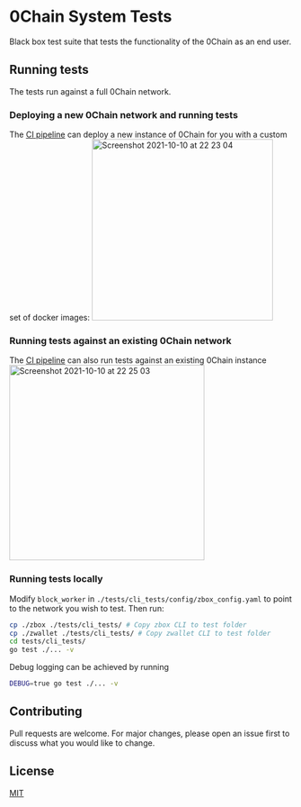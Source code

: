 # 0Chain System Tests

Black box test suite that tests the functionality of the 0Chain as an end user.

## Running tests

The tests run against a full 0Chain network.

### Deploying a new 0Chain network and running tests

The [CI pipeline](https://github.com/0chain/system_test/actions/workflows/ci.yml) can deploy a new instance of 0Chain for you with a custom set of docker images:
<img width="322" alt="Screenshot 2021-10-10 at 22 23 04" src="https://user-images.githubusercontent.com/18306778/136713487-db7ef096-cb11-4a33-9b29-302ffb5470df.png">

### Running tests against an existing 0Chain network

The [CI pipeline](https://github.com/0chain/system_test/actions/workflows/ci.yml) can also run tests against an existing 0Chain instance  
<img width="347" alt="Screenshot 2021-10-10 at 22 25 03" src="https://user-images.githubusercontent.com/18306778/136713492-fbeadfb0-51d7-4f59-90a0-34e72e9eafcb.png">



### Running tests locally
Modify ```block_worker``` in ```./tests/cli_tests/config/zbox_config.yaml```
to point to the network you wish to test.  Then run:

```bash
cp ./zbox ./tests/cli_tests/ # Copy zbox CLI to test folder
cp ./zwallet ./tests/cli_tests/ # Copy zwallet CLI to test folder
cd tests/cli_tests/
go test ./... -v
```
Debug logging can be achieved by running
```bash
DEBUG=true go test ./... -v
```

## Contributing
Pull requests are welcome. For major changes, please open an issue first to discuss what you would like to change.


## License
[MIT](https://choosealicense.com/licenses/mit/)